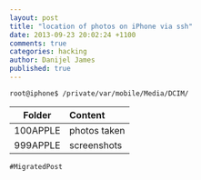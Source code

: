 ```yaml
---
layout: post
title: "location of photos on iPhone via ssh"
date: 2013-09-23 20:02:24 +1100
comments: true
categories: hacking
author: Danijel James
published: true
---
```


    root@iphone$ /private/var/mobile/Media/DCIM/

| Folder | Content |
|:---:|:---| 
| 100APPLE | photos taken |
| 999APPLE | screenshots  | 


`#MigratedPost`
